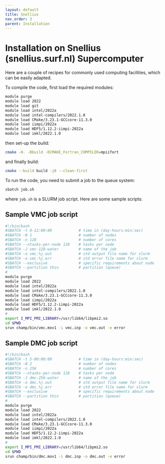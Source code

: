 ```yaml
---
layout: default
title: Snellius
nav_order: 3
parent: Installation
---
```


# Installation on **Snellius** (snellius.surf.nl) Supercomputer

Here are a couple of recipes for commonly used computing facilities, which can be easily adapted.

To compile the code, first load the required modules:

```bash
module purge
module load 2022
module load git
module load intel/2022a
module load intel-compilers/2022.1.0
module load CMake/3.23.1-GCCcore-11.3.0
module load iimpi/2022a
module load HDF5/1.12.2-iimpi-2022a
module load imkl/2022.1.0
```

then set-up the build:

```bash
cmake -H. -Bbuild -DCMAKE_Fortran_COMPILER=mpiifort
```

and finally build:
```bash
cmake --build build -j8 --clean-first
```

To run the code, you need to submit a job to the queue system:
```bash
sbatch job.sh
```

where `job.sh` is a SLURM job script. Here are some sample scripts:

## Sample VMC job script

```bash
#!/bin/bash
#SBATCH -t 0-12:00:00            # time in (day-hours:min:sec)
#SBATCH -N 1                     # number of nodes
#SBATCH -n 128                   # number of cores
#SBATCH --ntasks-per-node 128    # tasks per node
#SBATCH -J vmc-128-water         # name of the job
#SBATCH -o vmc.%j.out            # std output file name for slurm
#SBATCH -e vmc.%j.err            # std error file name for slurm
#SBATCH --exclusive              # specific requirements about node
#SBATCH --partition thin         # partition (queue)
#
module purge
module load 2022
module load intel/2022a
module load intel-compilers/2022.1.0
module load CMake/3.23.1-GCCcore-11.3.0
module load iimpi/2022a
module load HDF5/1.12.2-iimpi-2022a
module load imkl/2022.1.0
#
export I_MPI_PMI_LIBRARY=/usr/lib64/libpmi2.so
cd $PWD
srun champ/bin/vmc.mov1 -i vmc.inp -o vmc.out -e error
```

## Sample DMC job script

```bash
#!/bin/bash
#SBATCH -t 5-00:00:00            # time in (day-hours:min:sec)
#SBATCH -N 2                     # number of nodes
#SBATCH -n 256                   # number of cores
#SBATCH --ntasks-per-node 128    # tasks per node
#SBATCH -J dmc-256-water         # name of the job
#SBATCH -o dmc.%j.out            # std output file name for slurm
#SBATCH -e dmc.%j.err            # std error file name for slurm
#SBATCH --exclusive              # specific requirements about node
#SBATCH --partition thin         # partition (queue)
#
module purge
module load 2022
module load intel/2022a
module load intel-compilers/2022.1.0
module load CMake/3.23.1-GCCcore-11.3.0
module load iimpi/2022a
module load HDF5/1.12.2-iimpi-2022a
module load imkl/2022.1.0
#
export I_MPI_PMI_LIBRARY=/usr/lib64/libpmi2.so
cd $PWD
srun champ/bin/dmc.mov1 -i dmc.inp -o dmc.out -e error
```